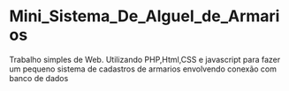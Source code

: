 # Mini_Sistema_De_Alguel_de_Armarios
Trabalho simples de Web. Utilizando PHP,Html,CSS e javascript para fazer um pequeno sistema de cadastros de armarios envolvendo conexão com banco de dados
